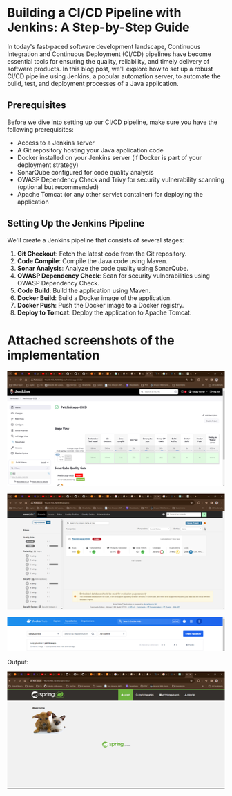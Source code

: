 # Building a CI/CD Pipeline with Jenkins: A Step-by-Step Guide

In today's fast-paced software development landscape, Continuous Integration and Continuous Deployment (CI/CD) pipelines have become essential tools for ensuring the quality, reliability, and timely delivery of software products. In this blog post, we'll explore how to set up a robust CI/CD pipeline using Jenkins, a popular automation server, to automate the build, test, and deployment processes of a Java application.

## Prerequisites

Before we dive into setting up our CI/CD pipeline, make sure you have the following prerequisites:

- Access to a Jenkins server
- A Git repository hosting your Java application code
- Docker installed on your Jenkins server (if Docker is part of your deployment strategy)
- SonarQube configured for code quality analysis
- OWASP Dependency Check and Trivy for security vulnerability scanning (optional but recommended)
- Apache Tomcat (or any other servlet container) for deploying the application

## Setting Up the Jenkins Pipeline

We'll create a Jenkins pipeline that consists of several stages:

1. **Git Checkout**: Fetch the latest code from the Git repository.
2. **Code Compile**: Compile the Java code using Maven.
3. **Sonar Analysis**: Analyze the code quality using SonarQube.
4. **OWASP Dependency Check**: Scan for security vulnerabilities using OWASP Dependency Check.
5. **Code Build**: Build the application using Maven.
6. **Docker Build**: Build a Docker image of the application.
7. **Docker Push**: Push the Docker image to a Docker registry.
8. **Deploy to Tomcat**: Deploy the application to Apache Tomcat.

# Attached screenshots of the implementation

![Alt text](image.png)

![Alt text](image-1.png)

![Alt text](image-2.png)

Output:

![Alt text](image-3.png)